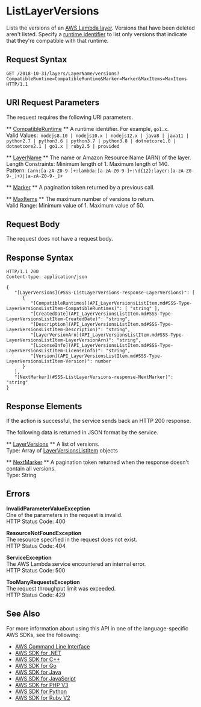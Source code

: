 # ListLayerVersions<a name="API_ListLayerVersions"></a>

Lists the versions of an [AWS Lambda layer](https://docs.aws.amazon.com/lambda/latest/dg/configuration-layers.html)\. Versions that have been deleted aren't listed\. Specify a [runtime identifier](https://docs.aws.amazon.com/lambda/latest/dg/lambda-runtimes.html) to list only versions that indicate that they're compatible with that runtime\.

## Request Syntax<a name="API_ListLayerVersions_RequestSyntax"></a>

```
GET /2018-10-31/layers/LayerName/versions?CompatibleRuntime=CompatibleRuntime&Marker=Marker&MaxItems=MaxItems HTTP/1.1
```

## URI Request Parameters<a name="API_ListLayerVersions_RequestParameters"></a>

The request requires the following URI parameters\.

 ** [CompatibleRuntime](#API_ListLayerVersions_RequestSyntax) **   <a name="SSS-ListLayerVersions-request-CompatibleRuntime"></a>
A runtime identifier\. For example, `go1.x`\.  
Valid Values:` nodejs8.10 | nodejs10.x | nodejs12.x | java8 | java11 | python2.7 | python3.6 | python3.7 | python3.8 | dotnetcore1.0 | dotnetcore2.1 | go1.x | ruby2.5 | provided` 

 ** [LayerName](#API_ListLayerVersions_RequestSyntax) **   <a name="SSS-ListLayerVersions-request-LayerName"></a>
The name or Amazon Resource Name \(ARN\) of the layer\.  
Length Constraints: Minimum length of 1\. Maximum length of 140\.  
Pattern: `(arn:[a-zA-Z0-9-]+:lambda:[a-zA-Z0-9-]+:\d{12}:layer:[a-zA-Z0-9-_]+)|[a-zA-Z0-9-_]+` 

 ** [Marker](#API_ListLayerVersions_RequestSyntax) **   <a name="SSS-ListLayerVersions-request-Marker"></a>
A pagination token returned by a previous call\.

 ** [MaxItems](#API_ListLayerVersions_RequestSyntax) **   <a name="SSS-ListLayerVersions-request-MaxItems"></a>
The maximum number of versions to return\.  
Valid Range: Minimum value of 1\. Maximum value of 50\.

## Request Body<a name="API_ListLayerVersions_RequestBody"></a>

The request does not have a request body\.

## Response Syntax<a name="API_ListLayerVersions_ResponseSyntax"></a>

```
HTTP/1.1 200
Content-type: application/json

{
   "[LayerVersions](#SSS-ListLayerVersions-response-LayerVersions)": [ 
      { 
         "[CompatibleRuntimes](API_LayerVersionsListItem.md#SSS-Type-LayerVersionsListItem-CompatibleRuntimes)": [ "string" ],
         "[CreatedDate](API_LayerVersionsListItem.md#SSS-Type-LayerVersionsListItem-CreatedDate)": "string",
         "[Description](API_LayerVersionsListItem.md#SSS-Type-LayerVersionsListItem-Description)": "string",
         "[LayerVersionArn](API_LayerVersionsListItem.md#SSS-Type-LayerVersionsListItem-LayerVersionArn)": "string",
         "[LicenseInfo](API_LayerVersionsListItem.md#SSS-Type-LayerVersionsListItem-LicenseInfo)": "string",
         "[Version](API_LayerVersionsListItem.md#SSS-Type-LayerVersionsListItem-Version)": number
      }
   ],
   "[NextMarker](#SSS-ListLayerVersions-response-NextMarker)": "string"
}
```

## Response Elements<a name="API_ListLayerVersions_ResponseElements"></a>

If the action is successful, the service sends back an HTTP 200 response\.

The following data is returned in JSON format by the service\.

 ** [LayerVersions](#API_ListLayerVersions_ResponseSyntax) **   <a name="SSS-ListLayerVersions-response-LayerVersions"></a>
A list of versions\.  
Type: Array of [LayerVersionsListItem](API_LayerVersionsListItem.md) objects

 ** [NextMarker](#API_ListLayerVersions_ResponseSyntax) **   <a name="SSS-ListLayerVersions-response-NextMarker"></a>
A pagination token returned when the response doesn't contain all versions\.  
Type: String

## Errors<a name="API_ListLayerVersions_Errors"></a>

 **InvalidParameterValueException**   
One of the parameters in the request is invalid\.  
HTTP Status Code: 400

 **ResourceNotFoundException**   
The resource specified in the request does not exist\.  
HTTP Status Code: 404

 **ServiceException**   
The AWS Lambda service encountered an internal error\.  
HTTP Status Code: 500

 **TooManyRequestsException**   
The request throughput limit was exceeded\.  
HTTP Status Code: 429

## See Also<a name="API_ListLayerVersions_SeeAlso"></a>

For more information about using this API in one of the language\-specific AWS SDKs, see the following:
+  [AWS Command Line Interface](https://docs.aws.amazon.com/goto/aws-cli/lambda-2015-03-31/ListLayerVersions) 
+  [AWS SDK for \.NET](https://docs.aws.amazon.com/goto/DotNetSDKV3/lambda-2015-03-31/ListLayerVersions) 
+  [AWS SDK for C\+\+](https://docs.aws.amazon.com/goto/SdkForCpp/lambda-2015-03-31/ListLayerVersions) 
+  [AWS SDK for Go](https://docs.aws.amazon.com/goto/SdkForGoV1/lambda-2015-03-31/ListLayerVersions) 
+  [AWS SDK for Java](https://docs.aws.amazon.com/goto/SdkForJava/lambda-2015-03-31/ListLayerVersions) 
+  [AWS SDK for JavaScript](https://docs.aws.amazon.com/goto/AWSJavaScriptSDK/lambda-2015-03-31/ListLayerVersions) 
+  [AWS SDK for PHP V3](https://docs.aws.amazon.com/goto/SdkForPHPV3/lambda-2015-03-31/ListLayerVersions) 
+  [AWS SDK for Python](https://docs.aws.amazon.com/goto/boto3/lambda-2015-03-31/ListLayerVersions) 
+  [AWS SDK for Ruby V2](https://docs.aws.amazon.com/goto/SdkForRubyV2/lambda-2015-03-31/ListLayerVersions) 